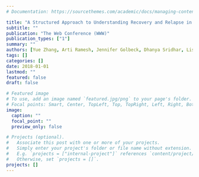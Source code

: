 ```yaml
---
# Documentation: https://sourcethemes.com/academic/docs/managing-content/

title: "A Structured Approach to Understanding Recovery and Relapse in AA"
subtitle: ""
publication: "The Web Conference (WWW)"
publication_types: ["1"]
summary: ""
authors: [Yue Zhang, Arti Ramesh, Jennifer Golbeck, Dhanya Sridhar, Lise Getoor]
tags: []
categories: []
date: 2018-01-01
lastmod: ""
featured: false
draft: false

# Featured image
# To use, add an image named `featured.jpg/png` to your page's folder.
# Focal points: Smart, Center, TopLeft, Top, TopRight, Left, Right, BottomLeft, Bottom, BottomRight.
image:
  caption: ""
  focal_point: ""
  preview_only: false

# Projects (optional).
#   Associate this post with one or more of your projects.
#   Simply enter your project's folder or file name without extension.
#   E.g. `projects = ["internal-project"]` references `content/project/deep-learning/index.md`.
#   Otherwise, set `projects = []`.
projects: []
---
```


